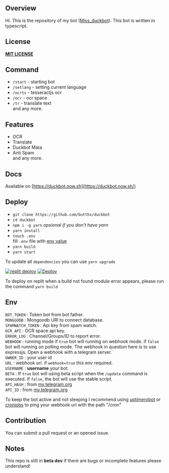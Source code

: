 ## Overview
Hi. This is the repository of my bot ([Miss_duckbot](https://t.me/miss_duckbot)). This bot is written in typescript.
## License
[**MIT LICENSE**](/LICENSE)
## Command
- `/start` - starting bot  
- `/setlang` - setting current language  
- `/ocrts` - tesseractjs ocr  
- `/ocr` - ocr space  
- `/tr` - translate text  
and any more.  
## Features
- OCR  
- Translate  
- Duckbot Mata  
- Anti Spam  
and any more.  
## Docs
Available on [https://duckbot.now.sh](https://duckbot.now.sh/)
## Deploy
- `git clone https://github.com/butthx/duckbot`  
- `cd duckbot`  
- `npm i -g yarn` _opsional if you don't have yarn_  
- `yarn install`  
- `touch .env`  
fill `.env` file with [env value](#env)  
- `yarn build`  
- `yarn start`  

To update all `dependencies` you can use `yarn upgrade`

[![replit deploy](https://replit.com/badge/github/butthx/duckbot)](https://repl.it/github/butthx/duckbot)
[![Deploy](https://www.herokucdn.com/deploy/button.svg)](https://heroku.com/deploy?template=https://github.com/butthx/duckbot)

To deploy on replit when a build not found module error appears, please run the command `yarn build`

## Env
`BOT_TOKEN` : Token bot from bot father.  
`MONGGODB` : Mongoodb URI to connect database.  
`SPAMWATCH_TOKEN` : Api key from spam watch.  
`OCR_API` : OCR space api key.  
`ERROR_LOG` : Channel/Groups/ID to report error.  
`WEBHOOK` : running mode if `true` bot will running on webhook mode. if `false` bot will running on polling mode. The webhook in question here is to use expressjs. Open a webhook with a telegram server.  
`OWNER_ID` : your user id  
`URL` : webhook url. if `webhook=true` this env required.  
`USERNAME` : **username** your bot.  
`BETA` : If `true` bot will using beta script when the `/update` command is executed. If `false`, the bot will use the stable script.  
`API_HASH` : from [my.telegram.org](https://my.telegram.org)  
`API_ID` : from [my.telegram.org](https://my.telegram.org)  
  
To keep the bot active and not sleeping I recommend using [uptimerobot](https://uptimerobot.com/) or [cronjobs](https://cron-job.org/) to ping your webhook url with the path "/cron"
  
## Contribution
You can submit a pull request or an opened issue.


## Notes
This repo is still in **beta dev** if there are bugs or incomplete features please understand!
